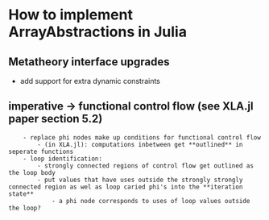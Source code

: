 # How to implement ArrayAbstractions in Julia
## Metatheory interface upgrades
- add support for extra dynamic constraints

## imperative -> functional control flow (see XLA.jl paper section 5.2)
        - replace phi nodes make up conditions for functional control flow
            - (in XLA.jl): computations inbetween get **outlined** in seperate functions
        - loop identification:
            - strongly connected regions of control flow get outlined as the loop body
            - put values that have uses outside the strongly strongly connected region as wel as loop caried phi's into the **iteration state**
                - a phi node corresponds to uses of loop values outside the loop?



